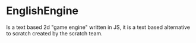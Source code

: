 # EnglishEngine
Is a text based 2d "game engine" written in JS,
it is a text based alternative to scratch created by the scratch team.
